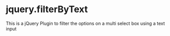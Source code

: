 # jquery.filterByText
This is a jQuery Plugin to filter the options on a multi select box using a text input
